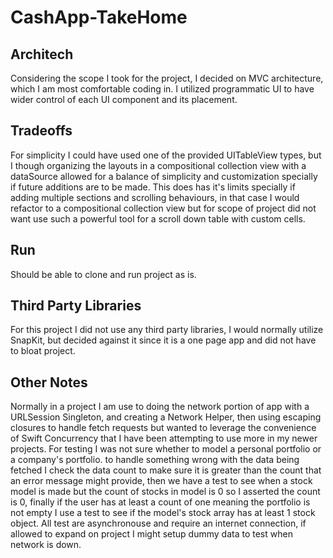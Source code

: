 # CashApp-TakeHome

## Architech

Considering the scope I took for the project, I decided on MVC architecture, which I am most comfortable coding in. I utilized programmatic UI to have wider control of each UI component and its placement.

## Tradeoffs

For simplicity I could have used one of the provided UITableView types, but I though organizing the layouts in a compositional collection view with a dataSource allowed for a balance of simplicity and customization specially if future additions are to be made. This does has it's limits specially if adding multiple sections and scrolling behaviours, in that case I would refactor to a compositional collection view but for scope of project did not want use such a powerful tool for a scroll down table with custom cells.

## Run

Should be able to clone and run project as is.

## Third Party Libraries

For this project I did not use any third party libraries, I would normally utilize SnapKit, but decided against it since it is a one page app and did not have to bloat project.

## Other Notes

Normally in a project I am use to doing the network portion of app with a URLSession Singleton, and creating a Network Helper, then using escaping closures to handle fetch requests but wanted to leverage the convenience of Swift Concurrency that I have been attempting to use more in my newer projects.
For testing I was not sure whether to model a personal portfolio or a company's portfolio. to handle something wrong with the data being fetched I check the data count to make sure it is greater than the count that an error message might provide, then we have a test to see when a stock model is made but the count of stocks in model is 0 so I asserted the count is 0, finally if the user has at least a count of one meaning the portfolio is not empty I use a test to see if the model's stock array has at least 1 stock object. All test are asynchronouse and require an internet connection, if allowed to expand on project I might setup dummy data to test when network is down.

